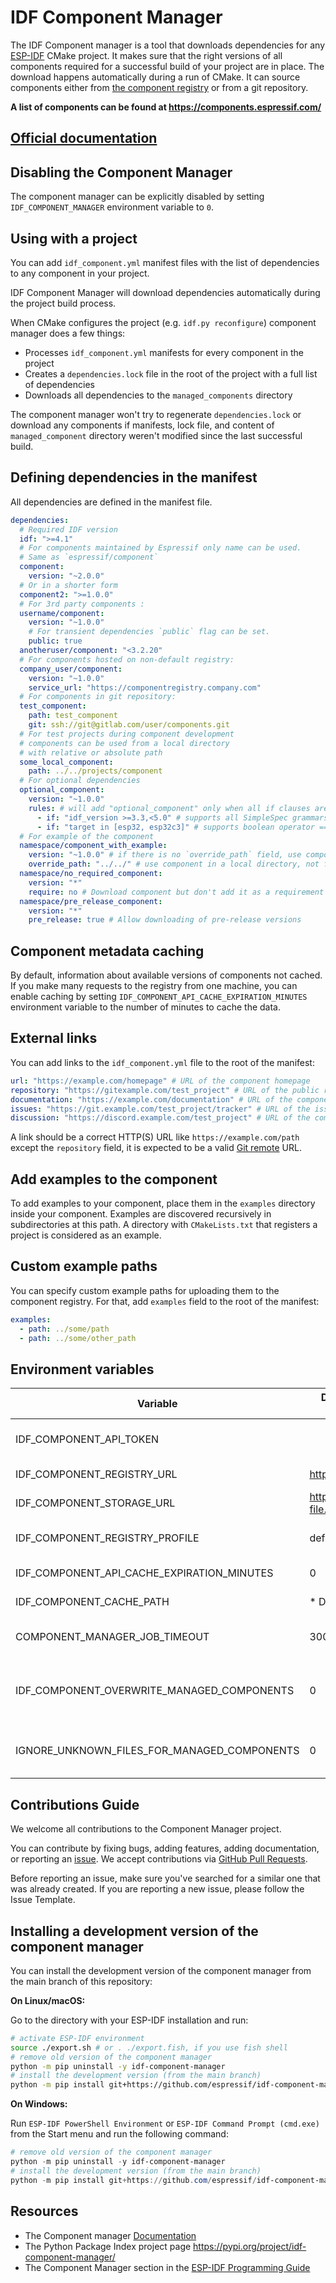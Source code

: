 # IDF Component Manager

The IDF Component manager is a tool that downloads dependencies for any [ESP-IDF](https://www.espressif.com/en/products/sdks/esp-idf) CMake project. It makes sure that the right versions of all components required for a successful build of your project are in place. The download happens automatically during a run of CMake. It can source components either from [the component registry](https://components.espressif.com/) or from a git repository.

**A list of components can be found at https://components.espressif.com/**

## [Official documentation](https://docs.espressif.com/projects/idf-component-manager/en/latest/)

## Disabling the Component Manager

The component manager can be explicitly disabled by setting `IDF_COMPONENT_MANAGER` environment variable to `0`.

## Using with a project

You can add `idf_component.yml` manifest files with the list of dependencies to any component in your project.

IDF Component Manager will download dependencies automatically during the project build process.

When CMake configures the project (e.g. `idf.py reconfigure`) component manager does a few things:

- Processes `idf_component.yml` manifests for every component in the project
- Creates a `dependencies.lock` file in the root of the project with a full list of dependencies
- Downloads all dependencies to the `managed_components` directory

The component manager won't try to regenerate `dependencies.lock` or download any components if manifests, lock file, and content of `managed_component` directory weren't modified since the last successful build.

## Defining dependencies in the manifest

All dependencies are defined in the manifest file.

```yaml
dependencies:
  # Required IDF version
  idf: ">=4.1"
  # For components maintained by Espressif only name can be used.
  # Same as `espressif/component`
  component:
    version: "~2.0.0"
  # Or in a shorter form
  component2: ">=1.0.0"
  # For 3rd party components :
  username/component:
    version: "~1.0.0"
    # For transient dependencies `public` flag can be set.
    public: true
  anotheruser/component: "<3.2.20"
  # For components hosted on non-default registry:
  company_user/component:
    version: "~1.0.0"
    service_url: "https://componentregistry.company.com"
  # For components in git repository:
  test_component:
    path: test_component
    git: ssh://git@gitlab.com/user/components.git
  # For test projects during component development
  # components can be used from a local directory
  # with relative or absolute path
  some_local_component:
    path: ../../projects/component
  # For optional dependencies
  optional_component:
    version: "~1.0.0"
    rules: # will add "optional_component" only when all if clauses are True
      - if: "idf_version >=3.3,<5.0" # supports all SimpleSpec grammars (https://python-semanticversion.readthedocs.io/en/latest/reference.html#semantic_version.SimpleSpec)
      - if: "target in [esp32, esp32c3]" # supports boolean operator ==, !=, in, not in.
  # For example of the component
  namespace/component_with_example:
    version: "~1.0.0" # if there is no `override_path` field, use component from registry
    override_path: "../../" # use component in a local directory, not from registry
  namespace/no_required_component:
    version: "*"
    require: no # Download component but don't add it as a requirement
  namespace/pre_release_component:
    version: "*"
    pre_release: true # Allow downloading of pre-release versions
```

## Component metadata caching

By default, information about available versions of components not cached. If you make many requests to the registry from one machine, you can enable caching by setting `IDF_COMPONENT_API_CACHE_EXPIRATION_MINUTES` environment variable to the number of minutes to cache the data.

## External links

You can add links to the `idf_component.yml` file to the root of the manifest:

```yaml
url: "https://example.com/homepage" # URL of the component homepage
repository: "https://gitexample.com/test_project" # URL of the public repository with component source code, i.e GitHub, GitLab, etc.
documentation: "https://example.com/documentation" # URL of the component documentation
issues: "https://git.example.com/test_project/tracker" # URL of the issue tracker
discussion: "https://discord.example.com/test_project" # URL of the component discussion, i.e. Discord, Gitter, forum, etc.
```

A link should be a correct HTTP(S) URL like `https://example.com/path` except the `repository` field,
it is expected to be a valid [Git remote](https://git-scm.com/book/en/v2/Git-Basics-Working-with-Remotes) URL.

## Add examples to the component

To add examples to your component, place them in the `examples` directory inside your component.
Examples are discovered recursively in subdirectories at this path.
A directory with `CMakeLists.txt` that registers a project is considered as an example.

## Custom example paths

You can specify custom example paths for uploading them to the component registry.
For that, add `examples` field to the root of the manifest:

```yaml
examples:
  - path: ../some/path
  - path: ../some/other_path
```

## Environment variables

| Variable                                    | Default value (or example for required) | Required? | Description                                                                                     |
| ------------------------------------------- | --------------------------------------- | --------- | ----------------------------------------------------------------------------------------------- |
| IDF_COMPONENT_API_TOKEN                     |                                         | no        | API token to access the component registry                                                      |
| IDF_COMPONENT_REGISTRY_URL                  | https://components.espressif.com/       | no        | URL of the default component registry                                                           |
| IDF_COMPONENT_STORAGE_URL                   | https://components-file.espressif.com/  | no        | URL of the default file storage server                                                          |
| IDF_COMPONENT_REGISTRY_PROFILE              | default                                 | no        | Profile in the config file to use for component registry                                        |
| IDF_COMPONENT_API_CACHE_EXPIRATION_MINUTES  | 0                                       | no        | API Cache expiration time in minutes                                                            |
| IDF_COMPONENT_CACHE_PATH                    | \* Depends on OS                        | no        | Cache directory for component manager                                                           |
| COMPONENT_MANAGER_JOB_TIMEOUT               | 300                                     | no        | Timeout in seconds to wait for component processing                                             |
| IDF_COMPONENT_OVERWRITE_MANAGED_COMPONENTS  | 0                                       | no        | Overwrite files in the managed_component directory, even if they have been modified by the user |
| IGNORE_UNKNOWN_FILES_FOR_MANAGED_COMPONENTS | 0                                       | no        | Ignore unknown files in managed_components directory                                            |

## Contributions Guide

We welcome all contributions to the Component Manager project.

You can contribute by fixing bugs, adding features, adding documentation, or reporting an [issue](https://github.com/espressif/idf-component-manager/issues). We accept contributions via [GitHub Pull Requests](https://docs.github.com/en/github/collaborating-with-pull-requests/proposing-changes-to-your-work-with-pull-requests/about-pull-requests).

Before reporting an issue, make sure you've searched for a similar one that was already created. If you are reporting a new issue, please follow the Issue Template.

## Installing a development version of the component manager

You can install the development version of the component manager from the main branch of this repository:

**On Linux/macOS:**

Go to the directory with your ESP-IDF installation and run:

```bash
# activate ESP-IDF environment
source ./export.sh # or . ./export.fish, if you use fish shell
# remove old version of the component manager
python -m pip uninstall -y idf-component-manager
# install the development version (from the main branch)
python -m pip install git+https://github.com/espressif/idf-component-manager.git@main
```

**On Windows:**

Run `ESP-IDF PowerShell Environment` or `ESP-IDF Command Prompt (cmd.exe)` from the Start menu and run the following command:

```powershell
# remove old version of the component manager
python -m pip uninstall -y idf-component-manager
# install the development version (from the main branch)
python -m pip install git+https://github.com/espressif/idf-component-manager.git@main
```

## Resources

- The Component manager [Documentation](https://docs.espressif.com/projects/idf-component-manager/en/latest/)
- The Python Package Index project page https://pypi.org/project/idf-component-manager/
- The Component Manager section in the [ESP-IDF Programming Guide](https://docs.espressif.com/projects/esp-idf/en/latest/esp32/api-guides/tools/idf-component-manager.html)
